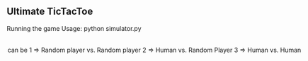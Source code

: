 Ultimate TicTacToe
------------------
Running the game
Usage: python simulator.py <option>
<option> can be 1 => Random player vs. Random player
                2 => Human vs. Random Player
                3 => Human vs. Human
